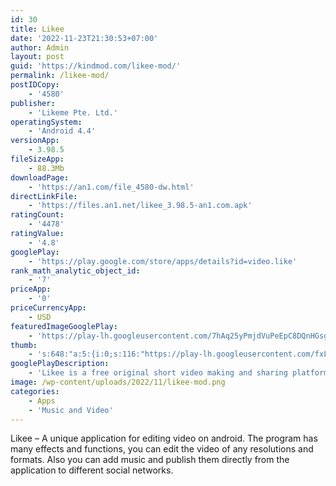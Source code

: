 ```yaml
---
id: 30
title: Likee
date: '2022-11-23T21:30:53+07:00'
author: Admin
layout: post
guid: 'https://kindmod.com/likee-mod/'
permalink: /likee-mod/
postIDCopy:
    - '4580'
publisher:
    - 'Likeme Pte. Ltd.'
operatingSystem:
    - 'Android 4.4'
versionApp:
    - 3.98.5
fileSizeApp:
    - 88.3Mb
downloadPage:
    - 'https://an1.com/file_4580-dw.html'
directLinkFile:
    - 'https://files.an1.net/likee_3.98.5-an1.com.apk'
ratingCount:
    - '4478'
ratingValue:
    - '4.8'
googlePlay:
    - 'https://play.google.com/store/apps/details?id=video.like'
rank_math_analytic_object_id:
    - '7'
priceApp:
    - '0'
priceCurrencyApp:
    - USD
featuredImageGooglePlay:
    - 'https://play-lh.googleusercontent.com/7hAq25yPmjdVuPeEpC8DQnHGsgo-BuNXhRVlSt0IYOXpKj8puu0PCDFsZHlJWkdN8kU'
thumb:
    - 's:648:"a:5:{i:0;s:116:"https://play-lh.googleusercontent.com/fxL1F9L0AuQ1BlQ_aDT0HEMmZ3ViISLDpEAiJ1qkFRvUwVgxN2ZuNSNL20uffEFnVdxf=w526-h296";i:1;s:115:"https://play-lh.googleusercontent.com/P7Wyp1mI18_97uklz6NRJq79DmwAz2Jo3xYnNfxAmSQLBbU4ueQOFs_2QQL8ksEuvd8=w526-h296";i:2;s:114:"https://play-lh.googleusercontent.com/qa6UOFu_39NYh23KyNQr1b1wofztSMaExe6p40ZDitxF4jXWA3lOUSpyMu1Iu0I6vA=w526-h296";i:3;s:116:"https://play-lh.googleusercontent.com/PwDgdNCTuYMVDabjDLvle0GbzZeytj7cHTlOYgmrydKjdA8clWZzC4RMDDwDNUerEVpd=w526-h296";i:4;s:116:"https://play-lh.googleusercontent.com/cam2vzjubg-s8qdsaFJs74SNmEddQoV4n7J4GeuHl64COM9Y-HC7xnw1B6dCbeL1IJsX=w526-h296";}";'
googlePlayDescription:
    - 'Likee is a free original short video making and sharing platform worldwide with excellent live streams. Likee brings short videos, video effects and live streams into one easy-to-use application. With the powerful personalized feed and video effects, you can easily find viral videos, capture flawless videos, watch and go live stream. It’s time to express yourself, show your talents in live broadcasts, explore and connect with the content you love on Likee.The FIFA World Cup Qatar 2022 has attracted the attention of the whole world. Football fans can open Likee and support their favourite team, keep track of matches and scores, as well as taking part in our football match predicting game.'
image: /wp-content/uploads/2022/11/likee-mod.png
categories:
    - Apps
    - 'Music and Video'
---
```


Likee – A unique application for editing video on android. The program has many effects and functions, you can edit the video of any resolutions and formats. Also you can add music and publish them directly from the application to different social networks.